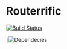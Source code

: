 # Routerrific

[![Build Status](https://travis-ci.org/edemkv/routerrific.svg)](https://travis-ci.org/edemkv/routerrific)

[![Dependecies](https://david-dm.org/edemkv/routerrific.svg)
